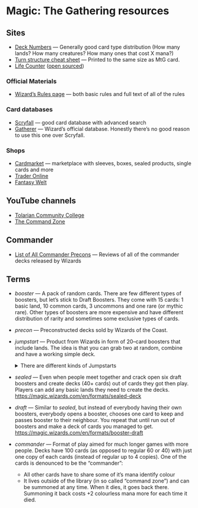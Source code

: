 Magic: The Gathering resources
==============================

Sites
-----

- [Deck Numbers](https://docs.google.com/spreadsheets/d/13lglvTH3dDVUz4k9G1NLzoiRJzrCaWacC0iLHiuqewU)
  — Generally good card type distribution (How many lands? How many
  creatures? How many ones that cost X mana?)
- [Turn structure cheat sheet](https://docs.google.com/document/d/13Dd-UmvHTtvsioFp8RIUUUd_ltu61s2kdcskvxJvURI)
  — Printed to the same size as MtG card.
- [Life Counter](https://life-counter.vercel.app)
  ([open sourced](https://github.com/marek-saji/life-counter))


### Official Materials

- [Wizard’s Rules page](https://magic.wizards.com/en/rules)
  — both basic rules and full text of all of the rules


### Card databases

- [Scryfall](https://scryfall.com)
  — good card database with advanced search
- [Gatherer](https://gatherer.wizards.com)
  — Wizard’s official database. Honestly there’s no good reason to use
  this one over Scryfall.

### Shops

- [Cardmarket](https://www.cardmarket.com/en/Magic)
  — marketplace with sleeves, boxes, sealed products, single cards and more
- [Trader Online](https://www.trader-online.de/en/Themenwelt-Magic-the-Gathering/)
- [Fantasy Welt](https://www.fantasywelt.de/Magic-the-Gathering_2)


YouTube channels
----------------

- [Tolarian Community College](https://www.youtube.com/c/tolariancommunity)
- [The Command Zone](https://www.youtube.com/c/TheCommandZonePodcast)


Commander
---------

- [List of All Commander Precons](https://cardgamebase.com/commander-precons/)
  — Reviews of all of the commander decks released by Wizards


Terms
-----

- _booster_ — A pack of random cards. There are few different types of
  boosters, but let’s stick to Draft Boosters. They come with 15 cards:
  1 basic land, 10 common cards, 3 uncommons and one rare (or mythic
  rare). Other types of boosters are more expensive and have different
  distribution of rarity and sometimes some exclusive types of cards.

- _precon_ — Preconstructed decks sold by Wizards of the Coast.

- _jumpstart_ — Product from Wizards in form of 20–card boosters that
  include lands. The idea is that you can grab two at random, combine
  and have a working simple deck.

  <details><summary>There are different kinds of Jumpstarts</summary>

  Jumpstart originally came out in 2020 (called just “Jumpstart”).
  Since then Wizards released Jumpstart products for most of their sets,
  but they are worse than the original product. “Jumpstart 2023” is
  another Jumpstart product that’s not attached to any set and is also
  good.

  </details>

- _sealed_ — Even when people meet together and crack open six draft
  boosters and create decks (40+ cards) out of cards they got then play.
  Players can add any basic lands they need to create the decks.
  <https://magic.wizards.com/en/formats/sealed-deck>

- _draft_ — Similar to _sealed_, but instead of everybody having their
  own boosters, everybody opens a booster, chooses one card to keep and
  passes booster to their neighbour. You repeat that until run out of
  boosters and make a deck of cards you managed to get.
  <https://magic.wizards.com/en/formats/booster-draft>

- _commander_ — Format of play aimed for much longer games with more
  people. Decks have 100 cards (as opposed to regular 60 or 40) with
  just one copy of each cards (instead of regular up to 4 copies).
  One of the cards is denounced to be the “commander”:
  - All other cards have to share some of it’s mana identify colour
  - It lives outside of the library (in so called “command zone”) and
    can be summoned at any time. When it dies, it goes back there.
    Summoning it back costs +2 colourless mana more for each time it
    died.
